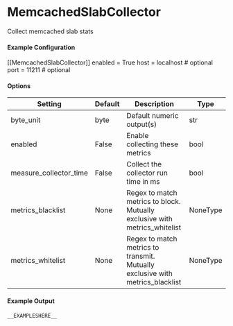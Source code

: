 <!--This file was generated from the python source
Please edit the source to make changes
-->
MemcachedSlabCollector
=====

Collect memcached slab stats

#### Example Configuration

[[MemcachedSlabCollector]]
enabled = True
host = localhost  # optional
port = 11211  # optional

#### Options

Setting | Default | Description | Type
--------|---------|-------------|-----
byte_unit | byte | Default numeric output(s) | str
enabled | False | Enable collecting these metrics | bool
measure_collector_time | False | Collect the collector run time in ms | bool
metrics_blacklist | None | Regex to match metrics to block. Mutually exclusive with metrics_whitelist | NoneType
metrics_whitelist | None | Regex to match metrics to transmit. Mutually exclusive with metrics_blacklist | NoneType

#### Example Output

```
__EXAMPLESHERE__
```

